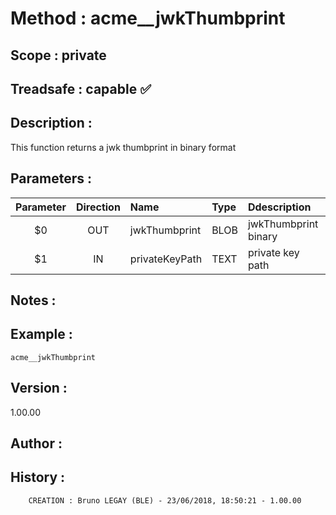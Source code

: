 ﻿# **Method :** acme__jwkThumbprint
## **Scope :** private
## **Treadsafe :** capable ✅ 
## **Description :** 
This function returns a jwk thumbprint in binary format
## **Parameters :** 
| Parameter | Direction | Name | Type | Ddescription | 
|:----:|:----:|:----|:----|:----| 
| $0 | OUT | jwkThumbprint | BLOB | jwkThumbprint binary | 
| $1 | IN | privateKeyPath | TEXT | private key path | 

## **Notes :** 

## **Example :** 
```
acme__jwkThumbprint
```
## **Version :** 
1.00.00
## **Author :** 

## **History :** 
 
        CREATION : Bruno LEGAY (BLE) - 23/06/2018, 18:50:21 - 1.00.00
